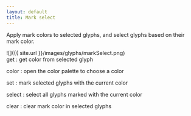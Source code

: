 ```yaml
---
layout: default
title: Mark select
---
```


Apply mark colors to selected glyphs, and select glyphs based on their mark color.

<div class='row'>

<div class='col' markdown='1'>
![]({{ site.url }}/images/glyphs/markSelect.png)
</div>

<div class='col' markdown='1'>
get
: get color from selected glyph

color
: open the color palette to choose a color

set
: mark selected glyphs with the current color

select
: select all glyphs marked with the current color

clear
: clear mark color in selected glyphs
</div>

</div>